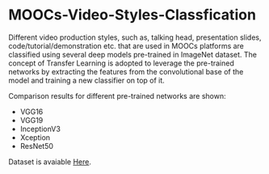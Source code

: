 # MOOCs-Video-Styles-Classfication

Different video production styles, such as, talking head, presentation slides, code/tutorial/demonstration etc. that are used in MOOCs 
platforms are classified using several deep models pre-trained in ImageNet dataset. The concept of Transfer Learning is adopted to leverage
the pre-trained networks by extracting the features from the convolutional base of the model and training a new classifier on top of it.

Comparison results for different pre-trained networks are shown:
 - VGG16
 - VGG19
 - InceptionV3
 - Xception
 - ResNet50
 
 Dataset is avaiable [Here](https://www.kaggle.com/saugataryl/moocs-video-styles).
 
